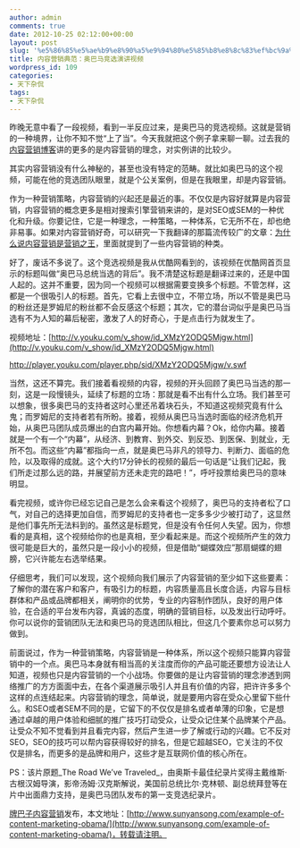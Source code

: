 ```yaml
---
author: admin
comments: true
date: 2012-10-25 02:12:00+00:00
layout: post
slug: '%e5%86%85%e5%ae%b9%e8%90%a5%e9%94%80%e5%85%b8%e8%8c%83%ef%bc%9a%e5%a5%a5%e5%b7%b4%e9%a9%ac%e7%ab%9e%e9%80%89%e6%bc%94%e8%ae%b2%e8%a7%86%e9%a2%91'
title: 内容营销典范：奥巴马竞选演讲视频
wordpress_id: 109
categories:
- 天下杂侃
tags:
- 天下杂侃
---
```





昨晚无意中看了一段视频，看到一半反应过来，是奥巴马的竞选视频。这就是营销的一种境界，让你不知不觉“上了当”。今天我就把这个例子拿来聊一聊。过去我的[内容营销博客](http://www.sunyansong.com/)讲的更多的是内容营销的理念，对实例讲的比较少。




其实内容营销没有什么神秘的，甚至也没有特定的范畴。就比如奥巴马的这个视频，可能在他的竞选团队眼里，就是个公关案例，但是在我眼里，却是内容营销。




作为一种营销策略，内容营销的兴起还是最近的事。不仅仅是内容好就算是内容营销，内容营销的概念更多是相对搜索引擎营销来讲的，是对SEO或SEM的一种优化和升级。你要记住，它是一种理念，一种策略，一种体系，它无所不在，却也绝非易事。如果对内容营销好奇，可以研究一下我翻译的那篇流传较广的文章：[为什么说内容营销是营销之王](http://www.sunyansong.com/why-content-marketing-is-king/)，里面就提到了一些内容营销的种类。




好了，废话不多说了。这个竞选视频是我从优酷网看到的，该视频在优酷网首页显示的标题叫做“奥巴马总统当选的背后”。我不清楚这标题是翻译过来的，还是中国人起的。这并不重要，因为同一个视频可以根据需要变换多个标题。不管怎样，这都是一个很吸引人的标题。首先，它看上去很中立，不带立场，所以不管是奥巴马的粉丝还是罗姆尼的粉丝都不会反感这个标题；其次，它的潜台词似乎是奥巴马当选有不为人知的幕后秘密，激发了人的好奇心，于是点击行为就发生了。




视频地址：[http://v.youku.com/v_show/id_XMzY2ODQ5Mjgw.html](http://v.youku.com/v_show/id_XMzY2ODQ5Mjgw.html)




http://player.youku.com/player.php/sid/XMzY2ODQ5Mjgw/v.swf




当然，这还不算完。我们接着看视频的内容，视频的开头回顾了奥巴马当选的那一刻，这是一段慢镜头，延续了标题的立场：那就是看不出有什么立场。我们甚至可以想象，很多奥巴马的支持者这时心里还吊着块石头，不知道这视频究竟有什么鬼；而罗姆尼的支持者若有所盼。接着，视频从奥巴马当选时面临的经济危机开始，从奥巴马团队成员爆出的白宫内幕开始。你想看内幕？Ok，给你内幕。接着就是一个有一个“内幕”，从经济、到教育、到外交、到反恐、到医保、到就业，无所不包。而这些“内幕”都指向一点，就是奥巴马非凡的领导力、判断力、面临的危险，以及取得的成就。这个大约17分钟长的视频的最后一句话是“让我们记起，我们所走过那么远的路，并展望前方还未走完的路吧！”，呼吁投票给奥巴马的意味明显。




看完视频，或许你已经忘记自己是怎么会来看这个视频了，奥巴马的支持者松了口气，对自己的选择更加自信，而罗姆尼的支持者也一定多多少少被打动了，这显然是他们事先所无法料到的。虽然这是标题党，但是没有令任何人失望。因为，你想看的是真相，这个视频给你的也是真相，至少看起来是。而这个视频所产生的效力很可能是巨大的，虽然只是一段小小的视频，但是借助“蝴蝶效应”那扇蝴蝶的翅膀，它兴许能左右选举结果。




仔细思考，我们可以发现，这个视频向我们展示了内容营销的至少如下这些要素：了解你的潜在客户和客户，有吸引力的标题，内容质量高且长度合适，内容与目标群体和产品或品牌都相关，阐明你的优势，专业的内容制作团队，良好的用户体验，在合适的平台发布内容，真诚的态度，明确的营销目标，以及发出行动呼吁。你可以说你的营销团队无法和奥巴马的竞选团队相比，但这几个要素你总可以努力做到。




前面说过，作为一种营销策略，内容营销是一种体系，所以这个视频只能算内容营销中的一个点。奥巴马本身就有相当高的关注度而你的产品可能还要想方设法让人知道，视频也只是内容营销的一个小战场。你要做的是让内容营销的理念渗透到网络推广的方方面面中去，在各个渠道展示吸引人并且有价值的内容，把许许多多个这样的点连结起来。内容营销的理念，简单说，就是要用内容在受众心里留下些什么。和SEO或者SEM不同的是，它留下的不仅仅是排名或者单薄的印象，它是想通过卓越的用户体验和细腻的推广技巧打动受众，让受众记住某个品牌某个产品。让受众不知不觉看到并且看完内容，然后产生进一步了解或行动的兴趣。它不反对SEO，SEO的技巧可以帮内容获得较好的排名，但是它超越SEO，它关注的不仅仅是排名，而更多的是品牌和用户，这些才是互联网价值的核心所在。




PS：该片原题_The Road We’ve Traveled_，由奥斯卡最佳纪录片奖得主戴维斯·古根汉姆导演，影帝汤姆·汉克斯解说，美国前总统比尔·克林顿、副总统拜登等在片中出面鼎力支持，是奥巴马团队发布的第一支竞选纪录片。




[牌巴子内容营销](http://www.sunyansong.com/)发布，本文地址：[http://www.sunyansong.com/example-of-content-marketing-obama/](http://www.sunyansong.com/example-of-content-marketing-obama/)，转载请注明。



